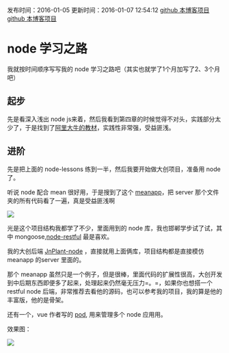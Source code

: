 发布时间：2016-01-05
更新时间：2016-01-07 12:54:12
[github 本博客项目](https://github.com/SimplyY/Blog/)
[github 本博客项目](https://github.com/SimplyY/Blog/)


# node 学习之路

我就按时间顺序写写我的 node 学习之路吧（其实也就学了1个月加写了2、3个月吧）


## 起步
先是看深入浅出 node js来着，然后我看到第四章的时候觉得不对头，实践部分太少了，于是找到了[阿里大牛的教材](https://github.com/SimplyY/node-lessons)，实践性非常强，受益匪浅。

## 进阶
先是把上面的 node-lessons 练到一半，然后我要开始做大创项目，准备用 node 了。

听说 node 配合 mean 很好用，于是搜到了这个 [meanapp](https://github.com/travist/meanapp)，把 server 那个文件夹的所有代码看了一遍，真是受益匪浅啊

![](http://7xkpdt.com1.z0.glb.clouddn.com/72663ecbc3acaaf2488ee41b40e06abc.png)

光是这个项目结构我都学了不少，里面用到的 node 库，我也邯郸学步试了试，其中 mongoose,[node-restful](https://github.com/baugarten/node-restful) 最是喜欢。

我的大创后端  [JnPlant-node](https://github.com/SimplyY/JnPlant-node) ，直接就用上面俩库，项目结构都是直接模仿 meanapp 的server 里面的。

那个 meanapp 虽然只是一个例子，但是很棒，里面代码的扩展性很高，大创开发到中后期东西即便多了起来，处理起来仍然毫无压力=。=，如果你也想搭一个 restful node 后端，非常推荐去看他的源码，也可以参考我的项目，我的算是他的丰富版，他的是骨架。

还有一个，vue 作者写的 [pod](https://github.com/yyx990803/pod), 用来管理多个 node 应用用。

效果图：

![](http://7xkpdt.com1.z0.glb.clouddn.com/058a53b32c933036eba2e054f37370ca.png)
